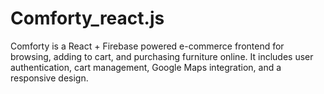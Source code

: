 # Comforty_react.js
Comforty is a React + Firebase powered e-commerce frontend for browsing, adding to cart, and purchasing furniture online. It includes user authentication, cart management, Google Maps integration, and a responsive design.

